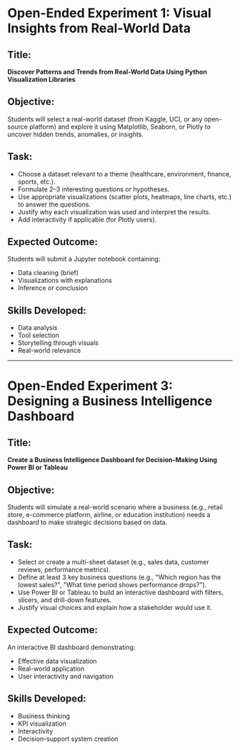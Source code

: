 # **Open-Ended Experiment 1: Visual Insights from Real-World Data**

## **Title:**  
**Discover Patterns and Trends from Real-World Data Using Python Visualization Libraries**

## **Objective:**  
Students will select a real-world dataset (from Kaggle, UCI, or any open-source platform) and explore it using Matplotlib, Seaborn, or Plotly to uncover hidden trends, anomalies, or insights.

## **Task:**  
- Choose a dataset relevant to a theme (healthcare, environment, finance, sports, etc.).  
- Formulate 2–3 interesting questions or hypotheses.  
- Use appropriate visualizations (scatter plots, heatmaps, line charts, etc.) to answer the questions.  
- Justify why each visualization was used and interpret the results.  
- Add interactivity if applicable (for Plotly users).

## **Expected Outcome:**  
Students will submit a Jupyter notebook containing:  
- Data cleaning (brief)  
- Visualizations with explanations  
- Inference or conclusion

## **Skills Developed:**  
- Data analysis  
- Tool selection  
- Storytelling through visuals  
- Real-world relevance  

---

# **Open-Ended Experiment 3: Designing a Business Intelligence Dashboard**

## **Title:**  
**Create a Business Intelligence Dashboard for Decision-Making Using Power BI or Tableau**

## **Objective:**  
Students will simulate a real-world scenario where a business (e.g., retail store, e-commerce platform, airline, or education institution) needs a dashboard to make strategic decisions based on data.

## **Task:**  
- Select or create a multi-sheet dataset (e.g., sales data, customer reviews, performance metrics).  
- Define at least 3 key business questions (e.g., "Which region has the lowest sales?", "What time period shows performance drops?").  
- Use Power BI or Tableau to build an interactive dashboard with filters, slicers, and drill-down features.  
- Justify visual choices and explain how a stakeholder would use it.

## **Expected Outcome:**  
An interactive BI dashboard demonstrating:  
- Effective data visualization  
- Real-world application  
- User interactivity and navigation

## **Skills Developed:**  
- Business thinking  
- KPI visualization  
- Interactivity  
- Decision-support system creation  
